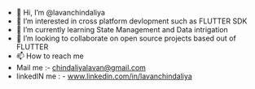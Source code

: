 - 👋 Hi, I’m @lavanchindaliya
- 👀 I’m interested in cross platform devlopment such as FLUTTER SDK
- 🌱 I’m currently learning State Management and Data intrigation
- 💞️ I’m looking to collaborate on open source projects based out of FLUTTER
- 📫 How to reach me 
- Mail me     :- chindaliyalavan@gmail.com
- linkedIN me : - www.linkedin.com/in/lavanchindaliya

<!---
lavanchindaliya/lavanchindaliya is a ✨ special ✨ repository because its `README.md` (this file) appears on your GitHub profile.
You can click the Preview link to take a look at your changes.
--->
